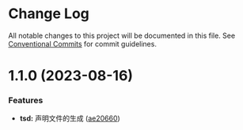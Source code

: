 # Change Log

All notable changes to this project will be documented in this file.
See [Conventional Commits](https://conventionalcommits.org) for commit guidelines.

# 1.1.0 (2023-08-16)

### Features

-   **tsd:** 声明文件的生成 ([ae20660](https://github.com/JuctTr/baseLibrary/commit/ae20660e75c622afadba6a30dc3914042c26974b))
